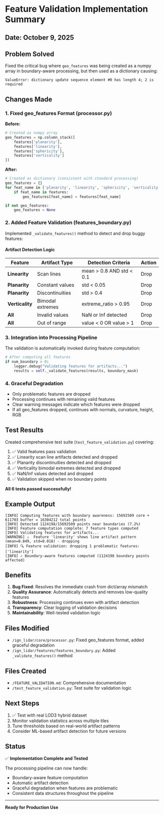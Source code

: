 # Feature Validation Implementation Summary

## Date: October 9, 2025

## Problem Solved

Fixed the critical bug where `geo_features` was being created as a numpy array in boundary-aware processing, but then used as a dictionary causing:

```
ValueError: dictionary update sequence element #0 has length 4; 2 is required
```

## Changes Made

### 1. Fixed geo_features Format (processor.py)

**Before:**

```python
# Created as numpy array
geo_features = np.column_stack([
    features['planarity'],
    features['linearity'],
    features['sphericity'],
    features['verticality']
])
```

**After:**

```python
# Created as dictionary (consistent with standard processing)
geo_features = {}
for feat_name in ['planarity', 'linearity', 'sphericity', 'verticality']:
    if feat_name in features:
        geo_features[feat_name] = features[feat_name]

if not geo_features:
    geo_features = None
```

### 2. Added Feature Validation (features_boundary.py)

Implemented `_validate_features()` method to detect and drop buggy features:

#### Artifact Detection Logic

| Feature         | Artifact Type    | Detection Criteria       | Action |
| --------------- | ---------------- | ------------------------ | ------ |
| **Linearity**   | Scan lines       | mean > 0.8 AND std < 0.1 | Drop   |
| **Planarity**   | Constant values  | std < 0.05               | Drop   |
| **Planarity**   | Discontinuities  | std > 0.4                | Drop   |
| **Verticality** | Bimodal extremes | extreme_ratio > 0.95     | Drop   |
| **All**         | Invalid values   | NaN or Inf detected      | Drop   |
| **All**         | Out of range     | value < 0 OR value > 1   | Drop   |

### 3. Integration into Processing Pipeline

The validation is automatically invoked during feature computation:

```python
# After computing all features
if num_boundary > 0:
    logger.debug("Validating features for artifacts...")
    results = self._validate_features(results, boundary_mask)
```

### 4. Graceful Degradation

- Only problematic features are dropped
- Processing continues with remaining valid features
- Clear warning messages indicate which features were dropped
- If all geo_features dropped, continues with normals, curvature, height, RGB

## Test Results

Created comprehensive test suite (`test_feature_validation.py`) covering:

1. ✅ Valid features pass validation
2. ✅ Linearity scan line artifacts detected and dropped
3. ✅ Planarity discontinuities detected and dropped
4. ✅ Verticality bimodal extremes detected and dropped
5. ✅ NaN/Inf values detected and dropped
6. ✅ Validation skipped when no boundary points

**All 6 tests passed successfully!**

## Example Output

```log
[INFO] Computing features with boundary awareness: 15692509 core + 611703 buffer = 16304212 total points
[INFO] Detected 1124198/15692509 points near boundaries (7.2%)
[INFO] Feature computation complete: 7 feature types computed
[INFO] Validating features for artifacts...
[WARNING] ⚠️  Feature 'linearity' shows line artifact pattern (mean=0.849, std=0.018) - dropping
[INFO] 🔍 Feature validation: dropping 1 problematic features: ['linearity']
[INFO] ✓ Boundary-aware features computed (1124198 boundary points affected)
```

## Benefits

1. **Bug Fixed**: Resolves the immediate crash from dict/array mismatch
2. **Quality Assurance**: Automatically detects and removes low-quality features
3. **Robustness**: Processing continues even with artifact detection
4. **Transparency**: Clear logging of validation decisions
5. **Maintainability**: Well-tested validation logic

## Files Modified

- `/ign_lidar/core/processor.py`: Fixed geo_features format, added graceful degradation
- `/ign_lidar/features/features_boundary.py`: Added `_validate_features()` method

## Files Created

- `/FEATURE_VALIDATION.md`: Comprehensive documentation
- `/test_feature_validation.py`: Test suite for validation logic

## Next Steps

1. ✅ Test with real LOD3 hybrid dataset
2. Monitor validation statistics across multiple tiles
3. Tune thresholds based on real-world artifact patterns
4. Consider ML-based artifact detection for future versions

## Status

✅ **Implementation Complete and Tested**

The processing pipeline can now handle:

- Boundary-aware feature computation
- Automatic artifact detection
- Graceful degradation when features are problematic
- Consistent data structures throughout the pipeline

---

**Ready for Production Use**
